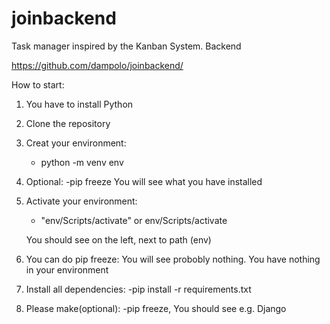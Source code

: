 # joinbackend
Task manager inspired by the Kanban System. Backend

https://github.com/dampolo/joinbackend/


How to start:

1. You have to install Python

2. Clone the repository

3. Creat your environment:
    - python -m venv env

4. Optional: 
    -pip freeze
    You will see what you have installed

5. Activate your environment:
    - "env/Scripts/activate" or env/Scripts/activate

    You should see on the left, next to path (env)

6. You can do pip freeze:
    You will see probobly nothing. You have nothing in your environment

7. Install all dependencies:
    -pip install -r requirements.txt

8. Please make(optional):
    -pip freeze, 
    You should see e.g. Django